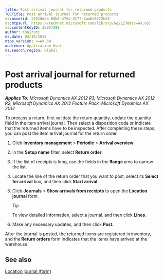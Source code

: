 ```yaml
---
title: Post arrival journal for returned products
TOCTitle: Post arrival journal for returned products
ms:assetid: 52920dea-88b6-476d-817f-3aa0c6572bd9
ms:mtpsurl: https://technet.microsoft.com/library/Gg212789(v=AX.60)
ms:contentKeyID: 36057288
author: Khairunj
ms.date: 04/18/2014
mtps_version: v=AX.60
audience: Application User
ms.search.region: Global
---
```


# Post arrival journal for returned products 


_**Applies To:** Microsoft Dynamics AX 2012 R3, Microsoft Dynamics AX 2012 R2, Microsoft Dynamics AX 2012 Feature Pack, Microsoft Dynamics AX 2012_

To process a return, first validate the return quantity, update the quantity field in the item arrival journal. Then select a disposition code or indicate that the returned items have to be inspected. After completing these steps, you can post the item arrival journal for the return order.

1.  Click **Inventory management** \> **Periodic** \> **Arrival overview**.

2.  In the **Setup name** filter, select **Return order**.

3.  If the list of receipts is long, use the fields in the **Range** area to narrow the list.

4.  Locate the line of the return order that you want to post, select its **Select for arrival** box, and then click **Start arrival**.

5.  Click **Journals** \> **Show arrivals from receipts** to open the **Location journal** form.
    

    > [!TIP]
    > <P>To view detailed information, select a journal, and then click <STRONG>Lines</STRONG>.</P>



6.  Make any necessary updates, and then click **Post**.

After the journal is posted, the returned items are registered in inventory, and the **Return orders** form indicates that the items have arrived at the warehouse.

## See also

[Location journal (form)](https://technet.microsoft.com/library/aa584822\(v=ax.60\))

  


